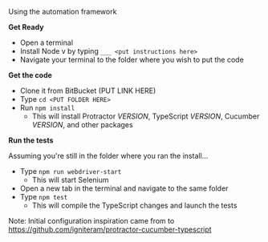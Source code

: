 Using the automation framework

**Get Ready**
- Open a terminal
- Install Node v by typing `___ <put instructions here>`
- Navigate your terminal to the folder where you wish to put the code

**Get the code**
- Clone it from BitBucket (PUT LINK HERE)
- Type `cd <PUT FOLDER HERE>` 
- Run `npm install`
  - This will install Protractor _VERSION_, TypeScript _VERSION_, Cucumber _VERSION_, and other packages 

**Run the tests**

Assuming you're still in the folder where you ran the install...
- Type `npm run webdriver-start`
  - This will start Selenium
- Open a new tab in the terminal and navigate to the same folder
- Type `npm test`
  - This will compile the TypeScript changes and launch the tests

Note: Initial configuration inspiration came from to https://github.com/igniteram/protractor-cucumber-typescript